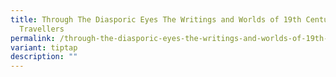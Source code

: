 ```yaml
---
title: Through The Diasporic Eyes The Writings and Worlds of 19th Century Malay
  Travellers
permalink: /through-the-diasporic-eyes-the-writings-and-worlds-of-19th-century-malay-travellers/
variant: tiptap
description: ""
---
```

<p></p>